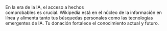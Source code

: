 En la era de la IA, el acceso a hechos  
comprobables es crucial. Wikipedia está en el
núcleo de la información en línea y alimenta tanto tus búsquedas personales como
 las tecnologías emergentes de IA.
 Tu donación fortalece el conocimiento actual y futuro.
    